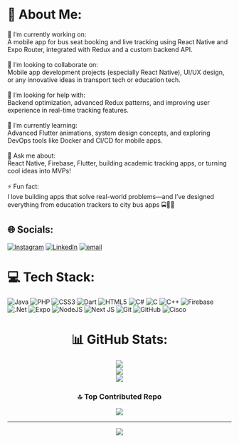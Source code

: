 # 💫 About Me:
🔭 I’m currently working on:<br>A mobile app for bus seat booking and live tracking using React Native and Expo Router, integrated with Redux and a custom backend API.<br><br>👯 I’m looking to collaborate on:<br>Mobile app development projects (especially React Native), UI/UX design, or any innovative ideas in transport tech or education tech.<br><br>🤝 I’m looking for help with:<br>Backend optimization, advanced Redux patterns, and improving user experience in real-time tracking features.<br><br>🌱 I’m currently learning:<br>Advanced Flutter animations, system design concepts, and exploring DevOps tools like Docker and CI/CD for mobile apps.<br><br>💬 Ask me about:<br>React Native, Firebase, Flutter, building academic tracking apps, or turning cool ideas into MVPs!<br><br>⚡ Fun fact:<br>I love building apps that solve real-world problems—and I’ve designed everything from education trackers to city bus apps 🚍📱✨


## 🌐 Socials:
[![Instagram](https://img.shields.io/badge/Instagram-%23E4405F.svg?logo=Instagram&logoColor=white)](https://instagram.com/_meth_savi_19) [![LinkedIn](https://img.shields.io/badge/LinkedIn-%230077B5.svg?logo=linkedin&logoColor=white)](https://linkedin.com/in/https://www.linkedin.com/in/methmi-savindya-b51586270/) [![email](https://img.shields.io/badge/Email-D14836?logo=gmail&logoColor=white)](mailto:0407mshm@gmail.com) 

# 💻 Tech Stack:
![Java](https://img.shields.io/badge/java-%23ED8B00.svg?style=for-the-badge&logo=openjdk&logoColor=white) ![PHP](https://img.shields.io/badge/php-%23777BB4.svg?style=for-the-badge&logo=php&logoColor=white) ![CSS3](https://img.shields.io/badge/css3-%231572B6.svg?style=for-the-badge&logo=css3&logoColor=white) ![Dart](https://img.shields.io/badge/dart-%230175C2.svg?style=for-the-badge&logo=dart&logoColor=white) ![HTML5](https://img.shields.io/badge/html5-%23E34F26.svg?style=for-the-badge&logo=html5&logoColor=white) ![C#](https://img.shields.io/badge/c%23-%23239120.svg?style=for-the-badge&logo=csharp&logoColor=white) ![C](https://img.shields.io/badge/c-%2300599C.svg?style=for-the-badge&logo=c&logoColor=white) ![C++](https://img.shields.io/badge/c++-%2300599C.svg?style=for-the-badge&logo=c%2B%2B&logoColor=white) ![Firebase](https://img.shields.io/badge/firebase-%23039BE5.svg?style=for-the-badge&logo=firebase) ![.Net](https://img.shields.io/badge/.NET-5C2D91?style=for-the-badge&logo=.net&logoColor=white) ![Expo](https://img.shields.io/badge/expo-1C1E24?style=for-the-badge&logo=expo&logoColor=#D04A37) ![NodeJS](https://img.shields.io/badge/node.js-6DA55F?style=for-the-badge&logo=node.js&logoColor=white) ![Next JS](https://img.shields.io/badge/Next-black?style=for-the-badge&logo=next.js&logoColor=white) ![Git](https://img.shields.io/badge/git-%23F05033.svg?style=for-the-badge&logo=git&logoColor=white) ![GitHub](https://img.shields.io/badge/github-%23121011.svg?style=for-the-badge&logo=github&logoColor=white) ![Cisco](https://img.shields.io/badge/cisco-%23049fd9.svg?style=for-the-badge&logo=cisco&logoColor=black)

<center>
  
# 📊 GitHub Stats:
![](https://github-readme-stats.vercel.app/api?username=Methsavi&theme=dark&hide_border=false&include_all_commits=true&count_private=true)<br/>
![](https://nirzak-streak-stats.vercel.app/?user=Methsavi&theme=dark&hide_border=false)<br/>
![](https://github-readme-stats.vercel.app/api/top-langs/?username=Methsavi&theme=dark&hide_border=false&include_all_commits=true&count_private=true&layout=compact)

### 🔝 Top Contributed Repo
![](https://github-contributor-stats.vercel.app/api?username=Methsavi&limit=5&theme=dark&combine_all_yearly_contributions=true)


---
[![](https://visitcount.itsvg.in/api?id=Methsavi&icon=0&color=0)](https://visitcount.itsvg.in)

</center>

<!-- Proudly created with GPRM ( https://gprm.itsvg.in ) -->
